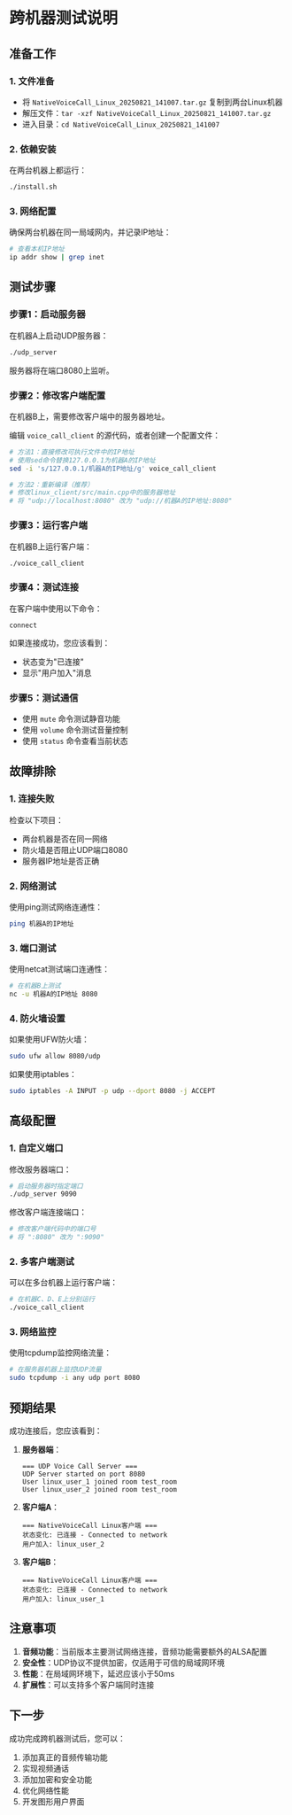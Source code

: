 # 跨机器测试说明

## 准备工作

### 1. 文件准备
- 将 `NativeVoiceCall_Linux_20250821_141007.tar.gz` 复制到两台Linux机器
- 解压文件：`tar -xzf NativeVoiceCall_Linux_20250821_141007.tar.gz`
- 进入目录：`cd NativeVoiceCall_Linux_20250821_141007`

### 2. 依赖安装
在两台机器上都运行：
```bash
./install.sh
```

### 3. 网络配置
确保两台机器在同一局域网内，并记录IP地址：
```bash
# 查看本机IP地址
ip addr show | grep inet
```

## 测试步骤

### 步骤1：启动服务器
在机器A上启动UDP服务器：
```bash
./udp_server
```
服务器将在端口8080上监听。

### 步骤2：修改客户端配置
在机器B上，需要修改客户端中的服务器地址。

编辑 `voice_call_client` 的源代码，或者创建一个配置文件：
```bash
# 方法1：直接修改可执行文件中的IP地址
# 使用sed命令替换127.0.0.1为机器A的IP地址
sed -i 's/127.0.0.1/机器A的IP地址/g' voice_call_client

# 方法2：重新编译（推荐）
# 修改linux_client/src/main.cpp中的服务器地址
# 将 "udp://localhost:8080" 改为 "udp://机器A的IP地址:8080"
```

### 步骤3：运行客户端
在机器B上运行客户端：
```bash
./voice_call_client
```

### 步骤4：测试连接
在客户端中使用以下命令：
```
connect
```

如果连接成功，您应该看到：
- 状态变为"已连接"
- 显示"用户加入"消息

### 步骤5：测试通信
- 使用 `mute` 命令测试静音功能
- 使用 `volume` 命令测试音量控制
- 使用 `status` 命令查看当前状态

## 故障排除

### 1. 连接失败
检查以下项目：
- 两台机器是否在同一网络
- 防火墙是否阻止UDP端口8080
- 服务器IP地址是否正确

### 2. 网络测试
使用ping测试网络连通性：
```bash
ping 机器A的IP地址
```

### 3. 端口测试
使用netcat测试端口连通性：
```bash
# 在机器B上测试
nc -u 机器A的IP地址 8080
```

### 4. 防火墙设置
如果使用UFW防火墙：
```bash
sudo ufw allow 8080/udp
```

如果使用iptables：
```bash
sudo iptables -A INPUT -p udp --dport 8080 -j ACCEPT
```

## 高级配置

### 1. 自定义端口
修改服务器端口：
```bash
# 启动服务器时指定端口
./udp_server 9090
```

修改客户端连接端口：
```bash
# 修改客户端代码中的端口号
# 将 ":8080" 改为 ":9090"
```

### 2. 多客户端测试
可以在多台机器上运行客户端：
```bash
# 在机器C、D、E上分别运行
./voice_call_client
```

### 3. 网络监控
使用tcpdump监控网络流量：
```bash
# 在服务器机器上监控UDP流量
sudo tcpdump -i any udp port 8080
```

## 预期结果

成功连接后，您应该看到：

1. **服务器端**：
   ```
   === UDP Voice Call Server ===
   UDP Server started on port 8080
   User linux_user_1 joined room test_room
   User linux_user_2 joined room test_room
   ```

2. **客户端A**：
   ```
   === NativeVoiceCall Linux客户端 ===
   状态变化: 已连接 - Connected to network
   用户加入: linux_user_2
   ```

3. **客户端B**：
   ```
   === NativeVoiceCall Linux客户端 ===
   状态变化: 已连接 - Connected to network
   用户加入: linux_user_1
   ```

## 注意事项

1. **音频功能**：当前版本主要测试网络连接，音频功能需要额外的ALSA配置
2. **安全性**：UDP协议不提供加密，仅适用于可信的局域网环境
3. **性能**：在局域网环境下，延迟应该小于50ms
4. **扩展性**：可以支持多个客户端同时连接

## 下一步

成功完成跨机器测试后，您可以：
1. 添加真正的音频传输功能
2. 实现视频通话
3. 添加加密和安全功能
4. 优化网络性能
5. 开发图形用户界面




